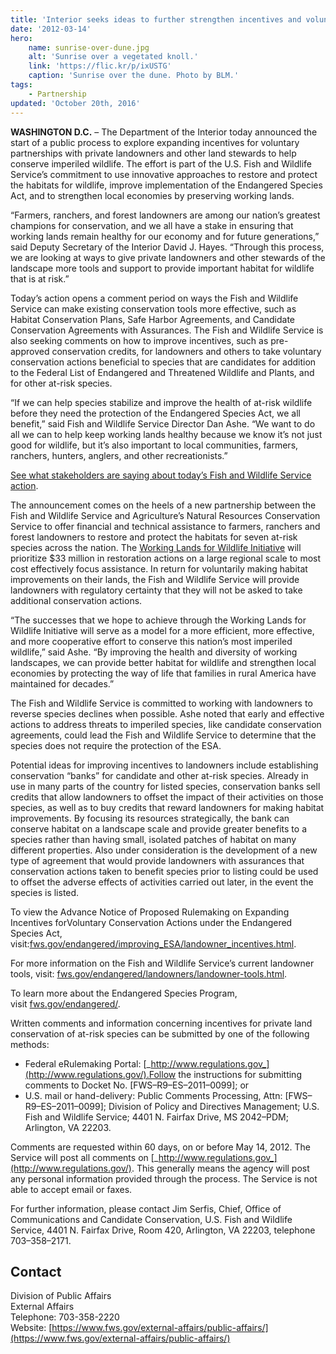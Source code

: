 ```yaml
---
title: 'Interior seeks ideas to further strengthen incentives and voluntary partnerships for landowner conservation of wildlife'
date: '2012-03-14'
hero:
    name: sunrise-over-dune.jpg
    alt: 'Sunrise over a vegetated knoll.'
    link: 'https://flic.kr/p/ixUSTG'
    caption: 'Sunrise over the dune. Photo by BLM.'
tags:
    - Partnership
updated: 'October 20th, 2016'
---
```


**WASHINGTON D.C.** – The Department of the Interior today announced the start of a public process to explore expanding incentives for voluntary partnerships with private landowners and other land stewards to help conserve imperiled wildlife. The effort is part of the U.S. Fish and Wildlife Service’s commitment to use innovative approaches to restore and protect the habitats for wildlife, improve implementation of the Endangered Species Act, and to strengthen local economies by preserving working lands.

“Farmers, ranchers, and forest landowners are among our nation’s greatest champions for conservation, and we all have a stake in ensuring that working lands remain healthy for our economy and for future generations,” said Deputy Secretary of the Interior David J. Hayes. “Through this process, we are looking at ways to give private landowners and other stewards of the landscape more tools and support to provide important habitat for wildlife that is at risk.”

Today’s action opens a comment period on ways the Fish and Wildlife Service can make existing conservation tools more effective, such as Habitat Conservation Plans, Safe Harbor Agreements, and Candidate Conservation Agreements with Assurances. The Fish and Wildlife Service is also seeking comments on how to improve incentives, such as pre-approved conservation credits, for landowners and others to take voluntary conservation actions beneficial to species that are candidates for addition to the Federal List of Endangered and Threatened Wildlife and Plants, and for other at-risk species.

“If we can help species stabilize and improve the health of at-risk wildlife before they need the protection of the Endangered Species Act, we all benefit,” said Fish and Wildlife Service Director Dan Ashe. “We want to do all we can to help keep working lands healthy because we know it’s not just good for wildlife, but it’s also important to local communities, farmers, ranchers, hunters, anglers, and other recreationists.”

[See what stakeholders are saying about today’s Fish and Wildlife Service action](http://www.doi.gov/news/pressreleases/loader.cfm?csModule=security/getfile&pageid=283895).

The announcement comes on the heels of a new partnership between the Fish and Wildlife Service and Agriculture’s Natural Resources Conservation Service to offer financial and technical assistance to farmers, ranchers and forest landowners to restore and protect the habitats for seven at-risk species across the nation. The [Working Lands for Wildlife Initiative](http://www.doi.gov/news/pressreleases/USDA-and-Interior-Announce-Wildlife-Conservation-Efforts-to-Support-Local-Economies-and-Preserve-Farm-and-Ranch-Traditions.cfm) will prioritize $33 million in restoration actions on a large regional scale to most cost effectively focus assistance. In return for voluntarily making habitat improvements on their lands, the Fish and Wildlife Service will provide landowners with regulatory certainty that they will not be asked to take additional conservation actions.  

“The successes that we hope to achieve through the Working Lands for Wildlife Initiative will serve as a model for a more efficient, more effective, and more cooperative effort to conserve this nation’s most imperiled wildlife,” said Ashe. “By improving the health and diversity of working landscapes, we can provide better habitat for wildlife and strengthen local economies by protecting the way of life that families in rural America have maintained for decades.”

The Fish and Wildlife Service is committed to working with landowners to reverse species declines when possible. Ashe noted that early and effective actions to address threats to imperiled species, like candidate conservation agreements, could lead the Fish and Wildlife Service to determine that the species does not require the protection of the ESA.

Potential ideas for improving incentives to landowners include establishing conservation “banks” for candidate and other at-risk species. Already in use in many parts of the country for listed species, conservation banks sell credits that allow landowners to offset the impact of their activities on those species, as well as to buy credits that reward landowners for making habitat improvements. By focusing its resources strategically, the bank can conserve habitat on a landscape scale and provide greater benefits to a species rather than having small, isolated patches of habitat on many different properties. Also under consideration is the development of a new type of agreement that would provide landowners with assurances that conservation actions taken to benefit species prior to listing could be used to offset the adverse effects of activities carried out later, in the event the species is listed.

To view the Advance Notice of Proposed Rulemaking on Expanding Incentives forVoluntary Conservation Actions under the Endangered Species Act, visit:[fws.gov/endangered/improving_ESA/landowner_incentives.html](http://www.fws.gov/endangered/improving_ESA/landowner_incentives.html).

For more information on the Fish and Wildlife Service’s current landowner tools, visit: [fws.gov/endangered/landowners/landowner-tools.html](http://www.fws.gov/endangered/landowners/landowner-tools.html).

To learn more about the Endangered Species Program, visit [fws.gov/endangered/](http://www.fws.gov/endangered/).

Written comments and information concerning incentives for private land conservation of at-risk species can be submitted by one of the following methods:

*   Federal eRulemaking Portal: [_http://www.regulations.gov_](http://www.regulations.gov/).Follow the instructions for submitting comments to Docket No. [FWS–R9–ES–2011–0099]; or
*   U.S. mail or hand-delivery: Public Comments Processing, Attn: [FWS–R9–ES–2011–0099]; Division of Policy and Directives Management; U.S. Fish and Wildlife Service; 4401 N. Fairfax Drive, MS 2042–PDM; Arlington, VA 22203.

Comments are requested within 60 days, on or before May 14, 2012\. The Service will post all comments on [_http://www.regulations.gov_](http://www.regulations.gov/). This generally means the agency will post any personal information provided through the process. The Service is not able to accept email or faxes.

For further information, please contact Jim Serfis, Chief, Office of Communications and Candidate Conservation, U.S. Fish and Wildlife Service, 4401 N. Fairfax Drive, Room 420, Arlington, VA 22203, telephone 703–358–2171.

## Contact

Division of Public Affairs  
External Affairs  
Telephone: 703-358-2220  
Website: [https://www.fws.gov/external-affairs/public-affairs/](https://www.fws.gov/external-affairs/public-affairs/)
